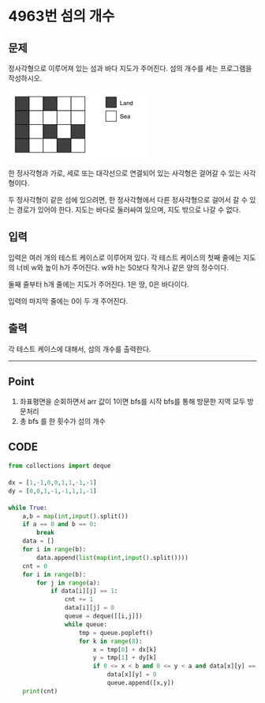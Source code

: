 # 4963번 섬의 개수



## 문제

정사각형으로 이루어져 있는 섬과 바다 지도가 주어진다. 섬의 개수를 세는 프로그램을 작성하시오.

![img](4963.assets/island.png)

한 정사각형과 가로, 세로 또는 대각선으로 연결되어 있는 사각형은 걸어갈 수 있는 사각형이다. 

두 정사각형이 같은 섬에 있으려면, 한 정사각형에서 다른 정사각형으로 걸어서 갈 수 있는 경로가 있어야 한다. 지도는 바다로 둘러싸여 있으며, 지도 밖으로 나갈 수 없다.



## 입력

입력은 여러 개의 테스트 케이스로 이루어져 있다. 각 테스트 케이스의 첫째 줄에는 지도의 너비 w와 높이 h가 주어진다. w와 h는 50보다 작거나 같은 양의 정수이다.

둘째 줄부터 h개 줄에는 지도가 주어진다. 1은 땅, 0은 바다이다.

입력의 마지막 줄에는 0이 두 개 주어진다.



## 출력

각 테스트 케이스에 대해서, 섬의 개수를 출력한다.

---



## Point



1. 좌표평면을 순회하면서 arr 값이 1이면 bfs를 시작 bfs를 통해 방문한 지역 모두 방문처리
1. 총 bfs 를 한 횟수가 섬의 개수



## CODE



```python
from collections import deque

dx = [1,-1,0,0,1,1,-1,-1]
dy = [0,0,1,-1,-1,1,1,-1]

while True:
    a,b = map(int,input().split())
    if a == 0 and b == 0:
        break
    data = []
    for i in range(b):
        data.append(list(map(int,input().split())))
    cnt = 0
    for i in range(b):
        for j in range(a):
            if data[i][j] == 1:
                cnt += 1
                data[i][j] = 0
                queue = deque([[i,j]])
                while queue:
                    tmp = queue.popleft()
                    for k in range(8):
                        x = tmp[0] + dx[k]
                        y = tmp[1] + dy[k]
                        if 0 <= x < b and 0 <= y < a and data[x][y] == 1:
                            data[x][y] = 0
                            queue.append([x,y])
    print(cnt)
```

